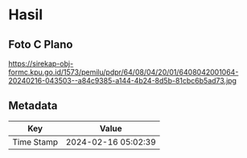 # Hasil

## Foto C Plano

https://sirekap-obj-formc.kpu.go.id/1573/pemilu/pdpr/64/08/04/20/01/6408042001064-20240216-043503--a84c9385-a144-4b24-8d5b-81cbc6b5ad73.jpg


## Metadata

| Key        | Value               |
| ---------- | ------------------- |
| Time Stamp | 2024-02-16 05:02:39 |



